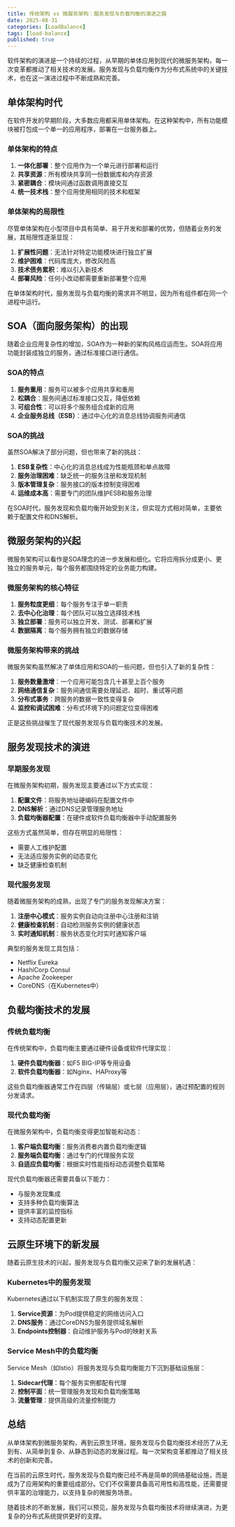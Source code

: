 ```yaml
---
title: 传统架构 vs 微服务架构：服务发现与负载均衡的演进之路
date: 2025-08-31
categories: [LoadBalance]
tags: [load-balance]
published: true
---
```


软件架构的演进是一个持续的过程，从早期的单体应用到现代的微服务架构，每一次变革都推动了相关技术的发展。服务发现与负载均衡作为分布式系统中的关键技术，也在这一演进过程中不断成熟和完善。

## 单体架构时代

在软件开发的早期阶段，大多数应用都采用单体架构。在这种架构中，所有功能模块被打包成一个单一的应用程序，部署在一台服务器上。

### 单体架构的特点

1. **一体化部署**：整个应用作为一个单元进行部署和运行
2. **共享资源**：所有模块共享同一份数据库和内存资源
3. **紧密耦合**：模块间通过函数调用直接交互
4. **统一技术栈**：整个应用使用相同的技术和框架

### 单体架构的局限性

尽管单体架构在小型项目中具有简单、易于开发和部署的优势，但随着业务的发展，其局限性逐渐显现：

1. **扩展性问题**：无法针对特定功能模块进行独立扩展
2. **维护困难**：代码库庞大，修改风险高
3. **技术债务累积**：难以引入新技术
4. **部署风险**：任何小改动都需要重新部署整个应用

在单体架构时代，服务发现与负载均衡的需求并不明显，因为所有组件都在同一个进程中运行。

## SOA（面向服务架构）的出现

随着企业应用复杂性的增加，SOA作为一种新的架构风格应运而生。SOA将应用功能封装成独立的服务，通过标准接口进行通信。

### SOA的特点

1. **服务重用**：服务可以被多个应用共享和重用
2. **松耦合**：服务间通过标准接口交互，降低依赖
3. **可组合性**：可以将多个服务组合成新的应用
4. **企业服务总线（ESB）**：通过中心化的消息总线协调服务间通信

### SOA的挑战

虽然SOA解决了部分问题，但也带来了新的挑战：

1. **ESB复杂性**：中心化的消息总线成为性能瓶颈和单点故障
2. **服务治理困难**：缺乏统一的服务注册和发现机制
3. **版本管理复杂**：服务接口的版本控制变得困难
4. **运维成本高**：需要专门的团队维护ESB和服务治理

在SOA时代，服务发现和负载均衡开始受到关注，但实现方式相对简单，主要依赖于配置文件和DNS解析。

## 微服务架构的兴起

微服务架构可以看作是SOA理念的进一步发展和细化。它将应用拆分成更小、更独立的服务单元，每个服务都围绕特定的业务能力构建。

### 微服务架构的核心特征

1. **服务粒度更细**：每个服务专注于单一职责
2. **去中心化治理**：每个团队可以独立选择技术栈
3. **独立部署**：服务可以独立开发、测试、部署和扩展
4. **数据隔离**：每个服务拥有独立的数据存储

### 微服务架构带来的挑战

微服务架构虽然解决了单体应用和SOA的一些问题，但也引入了新的复杂性：

1. **服务数量激增**：一个应用可能包含几十甚至上百个服务
2. **网络通信复杂**：服务间通信需要处理延迟、超时、重试等问题
3. **分布式事务**：跨服务的数据一致性变得复杂
4. **监控和调试困难**：分布式环境下的问题定位变得困难

正是这些挑战催生了现代服务发现与负载均衡技术的发展。

## 服务发现技术的演进

### 早期服务发现

在微服务架构初期，服务发现主要通过以下方式实现：

1. **配置文件**：将服务地址硬编码在配置文件中
2. **DNS解析**：通过DNS记录管理服务地址
3. **负载均衡器配置**：在硬件或软件负载均衡器中手动配置服务

这些方式虽然简单，但存在明显的局限性：
- 需要人工维护配置
- 无法适应服务实例的动态变化
- 缺乏健康检查机制

### 现代服务发现

随着微服务架构的成熟，出现了专门的服务发现解决方案：

1. **注册中心模式**：服务实例自动向注册中心注册和注销
2. **健康检查机制**：自动检测服务实例的健康状态
3. **实时通知机制**：服务状态变化时实时通知客户端

典型的服务发现工具包括：
- Netflix Eureka
- HashiCorp Consul
- Apache Zookeeper
- CoreDNS（在Kubernetes中）

## 负载均衡技术的发展

### 传统负载均衡

在传统架构中，负载均衡主要通过硬件设备或软件代理实现：

1. **硬件负载均衡器**：如F5 BIG-IP等专用设备
2. **软件负载均衡器**：如Nginx、HAProxy等

这些负载均衡器通常工作在四层（传输层）或七层（应用层），通过预配置的规则分发请求。

### 现代负载均衡

在微服务架构中，负载均衡变得更加智能和动态：

1. **客户端负载均衡**：服务消费者内置负载均衡逻辑
2. **服务端负载均衡**：通过专门的代理服务实现
3. **自适应负载均衡**：根据实时性能指标动态调整负载策略

现代负载均衡器还需要具备以下能力：
- 与服务发现集成
- 支持多种负载均衡算法
- 提供丰富的监控指标
- 支持动态配置更新

## 云原生环境下的新发展

随着云原生技术的兴起，服务发现与负载均衡又迎来了新的发展机遇：

### Kubernetes中的服务发现

Kubernetes通过以下机制实现了原生的服务发现：
1. **Service资源**：为Pod提供稳定的网络访问入口
2. **DNS服务**：通过CoreDNS为服务提供域名解析
3. **Endpoints控制器**：自动维护服务与Pod的映射关系

### Service Mesh中的负载均衡

Service Mesh（如Istio）将服务发现与负载均衡能力下沉到基础设施层：
1. **Sidecar代理**：每个服务实例都配有代理
2. **控制平面**：统一管理服务发现和负载均衡策略
3. **流量管理**：提供高级的流量控制能力

## 总结

从单体架构到微服务架构，再到云原生环境，服务发现与负载均衡技术经历了从无到有、从简单到复杂、从静态到动态的发展过程。每一次架构变革都推动了相关技术的创新和完善。

在当前的云原生时代，服务发现与负载均衡已经不再是简单的网络基础设施，而是成为了应用架构的重要组成部分。它们不仅需要具备高可用性和高性能，还需要提供丰富的治理能力，以支持复杂的微服务场景。

随着技术的不断发展，我们可以预见，服务发现与负载均衡技术将继续演进，为更复杂的分布式系统提供更好的支撑。